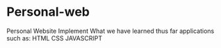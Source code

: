 # Personal-web
Personal Website
Implement What we have learned thus far
applications such as:
HTML
CSS
JAVASCRIPT
